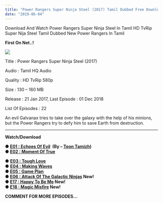 ```yaml
---
title: "Power Rangers Super Ninja Steel (2017) Tamil Dubbed Free Download"
date: "2019-06-04"
---
```


Download And Watch Power Rangers Super Ninja Steel In Tamil HD TvRip Super Nija Steel Tamil Dubbed New Power Rangers In Tamil

 **First On Net..!** 

![](https://3.bp.blogspot.com/-2nAMPxmGbmw/XBkTw-G9xfI/AAAAAAAABJE/gdeN26SsFMsZbcM-g8ereA8snf_FZwFEgCLcBGAs/s320/Powr{2bdbed38d32e7704a3eaa20af56e2289d0665505d01c3d892d71953ac3249a13}2BSup{2bdbed38d32e7704a3eaa20af56e2289d0665505d01c3d892d71953ac3249a13}2BNinja{2bdbed38d32e7704a3eaa20af56e2289d0665505d01c3d892d71953ac3249a13}2BTk.jpg)

Title : Power Rangers Super Ninja Steel (2017)

Audio : Tamil HQ Audio

Quality : HD TvRip 580p

Size : 130 – 160 MB

Release : 21 Jan 2017, Last Episode : 01 Dec 2018

List Of Episodes : 22

An evil Galvanax tries to take over the galaxy with the help of his minions, but the Power Rangers try to defy him to save Earth from destruction.

  

* * *

  
**Watch/Download**

**● [E01 : Echoes Of Evil](https://clk.ink/bbwe3aKU)  (By – [Toon Tamizh](https://www.youtube.com/channel/UCA0p3Ku83OneQgppvd1eX6Q))**  
**● [E02 : Moment Of True](https://clk.ink/ZsJU63l)**

● **[E03 : Tough Love](https://clk.ink/J2xk)**   
**●** **[E04 : Making Waves](https://clk.ink/7PYmc5QU)**   
**● [E05 : Game Plan](https://clk.ink/qGWS)**  
**● [E06 : Attack Of The Galactic Ninjas](https://clk.ink/ngci) New!**  
**● [E17 : Happy To Be Me](https://clk.ink/IOb1c2M) New!**  
**● [E18 : Magic Misfire](https://clk.ink/iDZwvuj4) New!**

**COMMENT FOR MORE EPISODES…**
